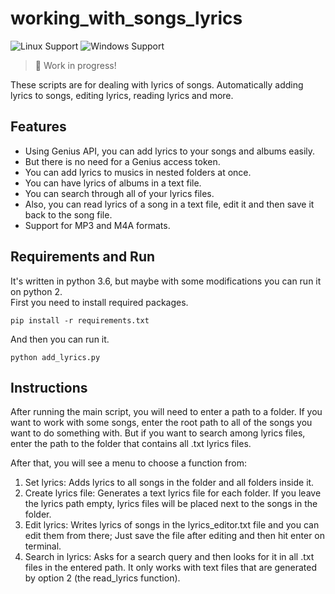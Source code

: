 

# working_with_songs_lyrics
![Linux Support](https://img.shields.io/badge/Linux-Support-brightgreen.svg)
![Windows Support](https://img.shields.io/badge/Windows-Support-brightgreen.svg)


> :construction: Work in progress!

These scripts are for dealing with lyrics of songs. Automatically adding lyrics to songs, editing lyrics, reading lyrics and more. 


## Features
- Using Genius API, you can add lyrics to your songs and albums easily.
- But there is no need for a Genius access token.
- You can add lyrics to musics in nested folders at once.
- You can have lyrics of albums in a text file.
- You can search through all of your lyrics files.
- Also, you can read lyrics of a song in a text file, edit it and then save it back to the song file.
- Support for MP3 and M4A formats.


## Requirements and Run
It's written in python 3.6, but maybe with some modifications you can run it on python 2.  
First you need to install required packages.
```
pip install -r requirements.txt
```
And then you can run it.
```
python add_lyrics.py
```


## Instructions
After running the main script, you will need to enter a path to a folder. If you want to work with some songs, enter the root path to all of the songs you want to do something with. But if you want to search among lyrics files, enter the path to the folder that contains all .txt lyrics files.  

After that, you will see a menu to choose a function from:
 1. Set lyrics: Adds lyrics to all songs in the folder and all folders inside it.
 2. Create lyrics file: Generates a text lyrics file for each folder. If you leave the lyrics path empty, lyrics files will be placed next to the songs in the folder.
 3. Edit lyrics: Writes lyrics of songs in the lyrics_editor.txt file and you can edit them from there; Just save the file after editing and then hit enter on terminal.
 4. Search in lyrics: Asks for a search query and then looks for it in all .txt files in the entered path. It only works with text files that are generated by option 2 (the read_lyrics function).




